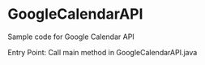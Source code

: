 # GoogleCalendarAPI
Sample code for Google Calendar API

Entry Point: Call main method in GoogleCalendarAPI.java
